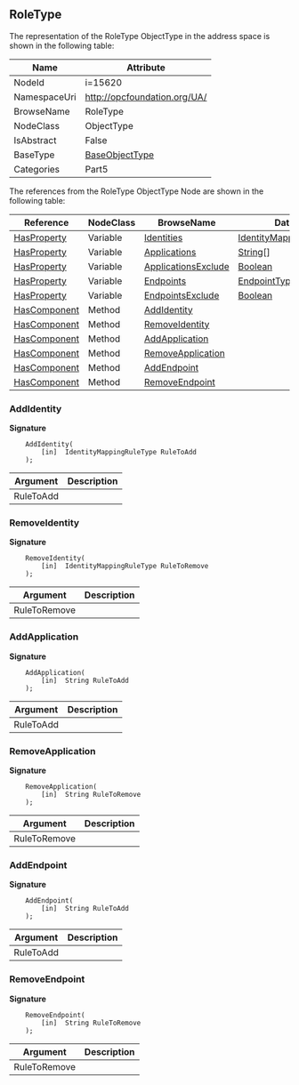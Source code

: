<!-- objecttype -->
## RoleType
  
<!-- end of text -->
The representation of the RoleType ObjectType in the address space is shown in the following table:  

|Name|Attribute|
|---|---|
|NodeId|i=15620|
|NamespaceUri|http://opcfoundation.org/UA/|
|BrowseName|RoleType|
|NodeClass|ObjectType|
|IsAbstract|False|
|BaseType|[BaseObjectType](../../../Part5/ObjectTypes/BaseObjectType/readme.md)|
|Categories|Part5|

The references from the RoleType ObjectType Node are shown in the following table:  

|Reference|NodeClass|BrowseName|DataType|TypeDefinition|ModellingRule|
|---|---|---|---|---|---|
|[HasProperty](../../../Part3/ReferenceTypes/HasProperty/readme.md)|Variable|[Identities](#Identities)|[IdentityMappingRuleType](../../../Part5/DataTypes/IdentityMappingRuleType/readme.md)[]|[PropertyType](../../Part5/VariableTypes/PropertyType/readme.md)|[Mandatory](../../Objects/Mandatory/readme.md)|
|[HasProperty](../../../Part3/ReferenceTypes/HasProperty/readme.md)|Variable|[Applications](#Applications)|[String](../../../Part3/DataTypes/String/readme.md)[]|[PropertyType](../../Part5/VariableTypes/PropertyType/readme.md)|[Optional](../../Objects/Optional/readme.md)|
|[HasProperty](../../../Part3/ReferenceTypes/HasProperty/readme.md)|Variable|[ApplicationsExclude](#ApplicationsExclude)|[Boolean](../../../Part3/DataTypes/Boolean/readme.md)|[PropertyType](../../Part5/VariableTypes/PropertyType/readme.md)|[Optional](../../Objects/Optional/readme.md)|
|[HasProperty](../../../Part3/ReferenceTypes/HasProperty/readme.md)|Variable|[Endpoints](#Endpoints)|[EndpointType](../../../Part5/DataTypes/EndpointType/readme.md)[]|[PropertyType](../../Part5/VariableTypes/PropertyType/readme.md)|[Optional](../../Objects/Optional/readme.md)|
|[HasProperty](../../../Part3/ReferenceTypes/HasProperty/readme.md)|Variable|[EndpointsExclude](#EndpointsExclude)|[Boolean](../../../Part3/DataTypes/Boolean/readme.md)|[PropertyType](../../Part5/VariableTypes/PropertyType/readme.md)|[Optional](../../Objects/Optional/readme.md)|
|[HasComponent](../../../Part3/ReferenceTypes/HasComponent/readme.md)|Method|[AddIdentity](#AddIdentity)|||[Optional](../../Objects/Optional/readme.md)|
|[HasComponent](../../../Part3/ReferenceTypes/HasComponent/readme.md)|Method|[RemoveIdentity](#RemoveIdentity)|||[Optional](../../Objects/Optional/readme.md)|
|[HasComponent](../../../Part3/ReferenceTypes/HasComponent/readme.md)|Method|[AddApplication](#AddApplication)|||[Optional](../../Objects/Optional/readme.md)|
|[HasComponent](../../../Part3/ReferenceTypes/HasComponent/readme.md)|Method|[RemoveApplication](#RemoveApplication)|||[Optional](../../Objects/Optional/readme.md)|
|[HasComponent](../../../Part3/ReferenceTypes/HasComponent/readme.md)|Method|[AddEndpoint](#AddEndpoint)|||[Optional](../../Objects/Optional/readme.md)|
|[HasComponent](../../../Part3/ReferenceTypes/HasComponent/readme.md)|Method|[RemoveEndpoint](#RemoveEndpoint)|||[Optional](../../Objects/Optional/readme.md)|

### <a name="AddIdentity"></a>AddIdentity
  
**Signature**
```
    AddIdentity(
        [in]  IdentityMappingRuleType RuleToAdd
    );
```

|Argument|Description|
|---|---|
|RuleToAdd||

### <a name="RemoveIdentity"></a>RemoveIdentity
  
**Signature**
```
    RemoveIdentity(
        [in]  IdentityMappingRuleType RuleToRemove
    );
```

|Argument|Description|
|---|---|
|RuleToRemove||

### <a name="AddApplication"></a>AddApplication
  
**Signature**
```
    AddApplication(
        [in]  String RuleToAdd
    );
```

|Argument|Description|
|---|---|
|RuleToAdd||

### <a name="RemoveApplication"></a>RemoveApplication
  
**Signature**
```
    RemoveApplication(
        [in]  String RuleToRemove
    );
```

|Argument|Description|
|---|---|
|RuleToRemove||

### <a name="AddEndpoint"></a>AddEndpoint
  
**Signature**
```
    AddEndpoint(
        [in]  String RuleToAdd
    );
```

|Argument|Description|
|---|---|
|RuleToAdd||

### <a name="RemoveEndpoint"></a>RemoveEndpoint
  
**Signature**
```
    RemoveEndpoint(
        [in]  String RuleToRemove
    );
```

|Argument|Description|
|---|---|
|RuleToRemove||


